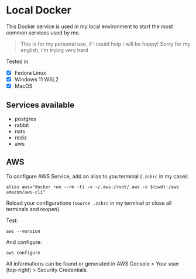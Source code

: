 # Local Docker

This Docker service is used in my local environment to start the most common services used by me.

> This is for my personal use, if i could help i will be happy!
> Sorry for my english, i'm trying very hard

Tested in 

- [x] Fedora Linux
- [x] Windows 11 WSL2
- [x] MacOS

## Services available

 - postgres
 - rabbit
 - nats
 - redis
 - aws


## AWS

To configure AWS Service, add an alias to you terminal (`.zshrc` in my case):

```cli
alias aws="docker run --rm -ti -v ~/.aws:/root/.aws -v $(pwd):/aws amazon/aws-cli"
```

Reload your configurations (`source .zshrc` in my terminal or close all terminals and reopen).

Test:

```cli
aws --version
```

And configure:

```
aws configure
```

All informations can be found or generated in AWS Console > Your user (top-right) > Security Credentials.
